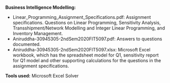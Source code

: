 **Business Intelligence Modelling:**

- Linear_Programming_Assignment_Specifications.pdf: Assignment specifications. Questions on Linear Programming, Sensitivity Analysis, Transshipment/Network Modelling and Integer Linear Programming, and Inventory Management. 
- Aniruddha-30945305-2ndSem2020FIT5097.pdf: Answers to questions documented. 
- Aniruddha-30945305-2ndSem2020FIT5097.xlsx: Microsoft Excel workbook, which has the spreadsheet model for Q1, sensitivity report for Q1 model and other supporting calculations for the questions in the assignment specifications. 

**Tools used:** Microsoft Excel Solver

